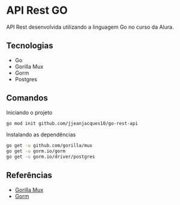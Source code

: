 # API Rest GO

API Rest desenvolvida utilizando a linguagem Go no curso da Alura.

## Tecnologias

- Go
- Gorilla Mux
- Gorm
- Postgres

## Comandos

Iniciando o projeto

``` bash
go mod init github.com/jjeanjacques10/go-rest-api
```

Instalando as dependências

``` bash
go get -u github.com/gorilla/mux
go get -u gorm.io/gorm
go get -u gorm.io/driver/postgres
```

## Referências

- [Gorilla Mux](https://github.com/gorilla/mux)
- [Gorm](https://github.com/go-gorm/gorm)
